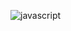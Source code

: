 ![javascript](https://img.shields.io/badge/JavaScript-323330?style=for-the-badge&logo=javascript&logoColor=F7DF1E)
